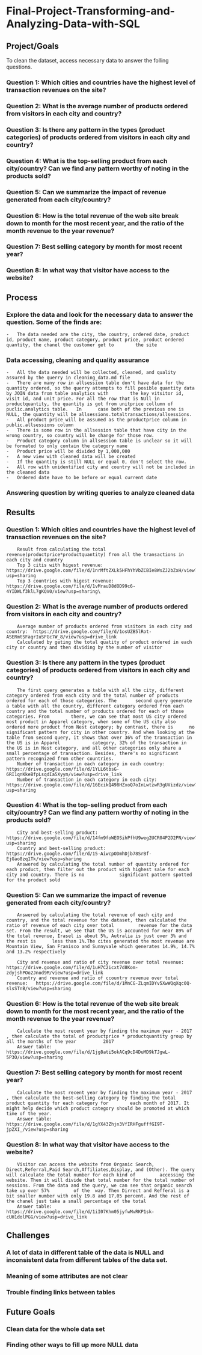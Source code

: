 # Final-Project-Transforming-and-Analyzing-Data-with-SQL

## Project/Goals

To clean the dataset, access necessary data to answer the folling questions.
### Question 1: Which cities and countries have the highest level of transaction revenues on the site?
### Question 2: What is the average number of products ordered from visitors in each city and country?
### Question 3: Is there any pattern in the types (product categories) of products ordered from visitors in each city and country?
### Question 4: What is the top-selling product from each city/country? Can we find any pattern worthy of noting in the products sold?
### Question 5: Can we summarize the impact of revenue generated from each city/country?
### Question 6: How is the total revenue of the web site break down to month for the most recent year, and the ratio of the month revenue to the year revenue? 
### Question 7: Best selling category by month for most recent year?
### Question 8: In what way that visitor have access to the website?



## Process
### Explore the data and look for the necessary data to answer the question. Some of the finds are:
	-	The data needed are the city, the country, ordered date, product id, product name, product category, product price, product ordered quantity, the chanel the customer get to 		the site
### Data accessing, cleaning and quality assurance
	-	All the data needed will be collected, cleaned, and quality assured by the querry in cleaning_data.md file
	-	There are many row in allsession table don't have data for the quantity ordered, so the querry attempts to fill posible quantity data by JOIN data from table analytics with 		the key vitsitor id, visit id, and unit price. For all the row that is NUll in productquantity, the quantity is got from unitprice collumn of puclic.analytics table.	In 		case both of the previous one is NULL, the quantity will be allsessions.totaltransactions/allsessions.	
	-	All product price will be assumed as the productprice column in public.allsessions column
	-	There is some row in the allsession table that have city in the wrong country, so country will be change for those row.
	-	Product category column in allsession table is unclear so it will be formated to only contain the category name
	-	Product price will be divided by 1,000,000
	-	A new view with cleaned data will be created
	-	If the quantity is still NULL or equal 0, don't select the row.
	-	All row with unidentified city and country will not be included in the cleaned data
	-	Ordered date have to be before or equal current date
### Answering question by writing queries to analyze cleaned data
	

## Results

### Question 1: Which cities and countries have the highest level of transaction revenues on the site?
		Result from calculating the total revenue(productprice*productquantity) from all the transactions in each city and country
		Top 3 citis with higest revenue:	https://drive.google.com/file/d/1nrMftZXLk5HFhYhVbZCBIe8WsZJ2bZxH/view?usp=sharing
		Top 3 countries with higest revenue:	https://drive.google.com/file/d/1vMrauD8dOD99c6-4YIDWLf3klL7gKQV0/view?usp=sharing\

### Question 2: What is the average number of products ordered from visitors in each city and country?
		Average number of products ordered from visitors in each city and country:	https://drive.google.com/file/d/1osUZB5lRot-ASERmtSFaqrIuSFGc7W_8/view?usp=drive_link
		Calculated by geting the total quatity of product ordered in each city or country and then dividing by the number of visitor
	
### Question 3: Is there any pattern in the types (product categories) of products ordered from visitors in each city and country?
		The first query generates a table with all the city, different category ordered from each city and the total number of products ordered for each of those categories. The 		second query generate a table with all the country, different category ordered from each country and the total number of products ordered for each of those categories. From 		there, we can see that most US city ordered most product in Apparel category, when some of the US city also ordered more product from Nest category; by contrast, there is 		no significant pattern for city in other country. And when looking at the table from second query, it shows that over 36% of the transaction in the US is in Apparel 			category, 32% of the transaction in the US is in Nest category, and all other categories only share a small percentage of transaction. Besides, there's no significant 			pattern recognized from other countries.
		Number of transaction in each category in each country:	https://drive.google.com/file/d/1YLL6tbsG-6RI1qnKkeBfpLsqdIa5Xyym/view?usp=drive_link
		Number of transaction in each category in each city:	https://drive.google.com/file/d/16EcikQ498HZxoQ7oInLwtzwR3gUVizdz/view?usp=sharing

### Question 4: What is the top-selling product from each city/country? Can we find any pattern worthy of noting in the products sold?
		City and best-selling product:	https://drive.google.com/file/d/14fm9foWEOSihPfhU9weg2UCR04P2D2PN/view?usp=sharing
		Country and best-selling product:	https://drive.google.com/file/d/15-AiwcpODmhDjb78SrBf-EjGao8zq1Tk/view?usp=sharing
		Answered by calculating the total number of quantity ordered for each product, then filter out the product with highest sale for each city and country. There is no 			significant pattern spotted for the product sold

### Question 5: Can we summarize the impact of revenue generated from each city/country?
		Answered by calculating the total revenue of each city and country, and the total revenue for the dataset, then calculated the ratio of revenue of each city over total 		revenue for the data set. From the result, we see that the US is accounted for near 89% of the total revenue, Irasel is about 5%, Autralia is just over 3% and the rest is 		less than 1%.The cites generated the most revenue are Mountain View, San Franisco and Sunnyvale which generates 14.9%, 14.7% and 13.2% respectively

		City and revenue and ratio of city revenue over total revenue:	https://drive.google.com/file/d/1uH7C2icxt7d8Kom-zdyjshPOo2Jnod9M/view?usp=drive_link
		Country and revenue and ratio of ccountry revenue over total revenue:	https://drive.google.com/file/d/1MnCG-ZLqmIDYv5XwWQqXqc0Q-slsSTnB/view?usp=sharing

### Question 6: How is the total revenue of the web site break down to month for the most recent year, and the ratio of the month revenue to the year revenue? 
		Calculate the most recent year by finding the maximum year - 2017 , then calculate the total of productprice * productquantity group by all the months of the year 			2017
		Answer table:	https://drive.google.com/file/d/1jg8ati5okACq9cD4DuMD9kTJgwL-5P3O/view?usp=sharing

### Question 7: Best selling category by month for most recent year?
		Calculate the most recent year by finding the maximum year - 2017 , then calculate the best-selling category by finding the total product quantity for each category for 		each month of 2017. It might help decide which product category should be promoted at which time of the year.
		Answer table:	https://drive.google.com/file/d/1gYX43Zhjn3VfIRHFgufffGI9T-jpZXI_/view?usp=sharing

### Question 8: In what way that visitor have access to the website?
		Visitor can access the website from Organic Search, Direct,Referral,Paid Search,Affiliates,Display, and (Other). The query will calculate the total number for each kind of 		accessing the website. Then it will divide that total number for the total number of sessions. From the data and the query, we can see that organic search take up over 57% 		of the 	way. Then Dirrect and Refferal is a bit smaller number with only 19.8 and 17,05 percent. And the rest of the chanel just take a small percentage of the total
		Answer table:	https://drive.google.com/file/d/1iI07Khm05jyfwMvRKP1sk-cUH1dolPGG/view?usp=drive_link


## Challenges 
### A lot of data in different table of the data is NULL and inconsistent data from different tables of the data set. 
### Meaning of some attributes are not clear
### Trouble finding links between tables

## Future Goals
### Clean data for the whole data set
### Finding other ways to fill up more NULL data

